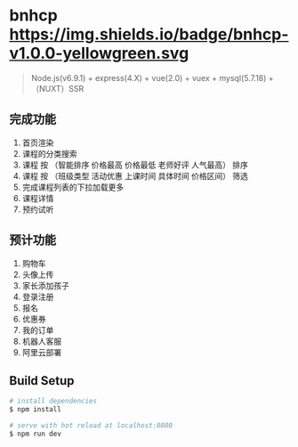# bnhcp https://img.shields.io/badge/bnhcp-v1.0.0-yellowgreen.svg

> Node.js(v6.9.1) + express(4.X) + vue(2.0) + vuex + mysql(5.7.18) + （NUXT）SSR
## 完成功能

1. 首页渲染
2. 课程的分类搜索
3. 课程 按 （智能排序 价格最高 价格最低 老师好评 人气最高） 排序
4. 课程 按 （班级类型 活动优惠 上课时间 具体时间 价格区间） 筛选
5. 完成课程列表的下拉加载更多 
6. 课程详情
7. 预约试听 

## 预计功能
1. 购物车
2. 头像上传
3. 家长添加孩子
4. 登录注册
5. 报名
6. 优惠券
7. 我的订单
8. 机器人客服
9. 阿里云部署
## Build Setup

``` bash
# install dependencies
$ npm install 

# serve with hot reload at localhost:8080
$ npm run dev



